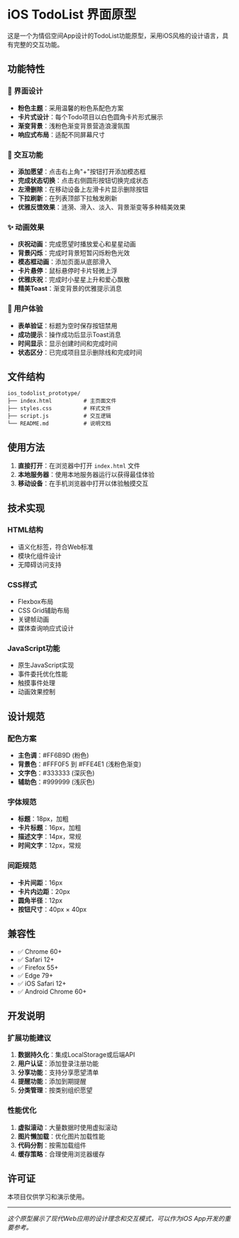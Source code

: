 # iOS TodoList 界面原型

这是一个为情侣空间App设计的TodoList功能原型，采用iOS风格的设计语言，具有完整的交互功能。

## 功能特性

### 🎨 界面设计
- **粉色主题**：采用温馨的粉色系配色方案
- **卡片式设计**：每个Todo项目以白色圆角卡片形式展示
- **渐变背景**：浅粉色渐变背景营造浪漫氛围
- **响应式布局**：适配不同屏幕尺寸

### 📱 交互功能
- **添加愿望**：点击右上角"+"按钮打开添加模态框
- **完成状态切换**：点击右侧圆形按钮切换完成状态
- **左滑删除**：在移动设备上左滑卡片显示删除按钮
- **下拉刷新**：在列表顶部下拉触发刷新
- **优雅反馈效果**：涟漪、滑入、淡入、背景渐变等多种精美效果

### ✨ 动画效果
- **庆祝动画**：完成愿望时播放爱心和星星动画
- **背景闪烁**：完成时背景短暂闪烁粉色光效
- **模态框动画**：添加页面从底部滑入
- **卡片悬停**：鼠标悬停时卡片轻微上浮
- **优雅庆祝**：完成时小星星上升和爱心飘散
- **精美Toast**：渐变背景的优雅提示消息

### 🎯 用户体验
- **表单验证**：标题为空时保存按钮禁用
- **成功提示**：操作成功后显示Toast消息
- **时间显示**：显示创建时间和完成时间
- **状态区分**：已完成项目显示删除线和完成时间

## 文件结构

```
ios_todolist_prototype/
├── index.html          # 主页面文件
├── styles.css          # 样式文件
├── script.js           # 交互逻辑
└── README.md           # 说明文档
```

## 使用方法

1. **直接打开**：在浏览器中打开 `index.html` 文件
2. **本地服务器**：使用本地服务器运行以获得最佳体验
3. **移动设备**：在手机浏览器中打开以体验触摸交互

## 技术实现

### HTML结构
- 语义化标签，符合Web标准
- 模块化组件设计
- 无障碍访问支持

### CSS样式
- Flexbox布局
- CSS Grid辅助布局
- 关键帧动画
- 媒体查询响应式设计

### JavaScript功能
- 原生JavaScript实现
- 事件委托优化性能
- 触摸事件处理
- 动画效果控制

## 设计规范

### 配色方案
- **主色调**：#FF6B9D (粉色)
- **背景色**：#FFF0F5 到 #FFE4E1 (浅粉色渐变)
- **文字色**：#333333 (深灰色)
- **辅助色**：#999999 (浅灰色)

### 字体规范
- **标题**：18px，加粗
- **卡片标题**：16px，加粗
- **描述文字**：14px，常规
- **时间文字**：12px，常规

### 间距规范
- **卡片间距**：16px
- **卡片内边距**：20px
- **圆角半径**：12px
- **按钮尺寸**：40px × 40px

## 兼容性

- ✅ Chrome 60+
- ✅ Safari 12+
- ✅ Firefox 55+
- ✅ Edge 79+
- ✅ iOS Safari 12+
- ✅ Android Chrome 60+

## 开发说明

### 扩展功能建议
1. **数据持久化**：集成LocalStorage或后端API
2. **用户认证**：添加登录注册功能
3. **分享功能**：支持分享愿望清单
4. **提醒功能**：添加到期提醒
5. **分类管理**：按类别组织愿望

### 性能优化
1. **虚拟滚动**：大量数据时使用虚拟滚动
2. **图片懒加载**：优化图片加载性能
3. **代码分割**：按需加载组件
4. **缓存策略**：合理使用浏览器缓存

## 许可证

本项目仅供学习和演示使用。

---

*这个原型展示了现代Web应用的设计理念和交互模式，可以作为iOS App开发的重要参考。* 